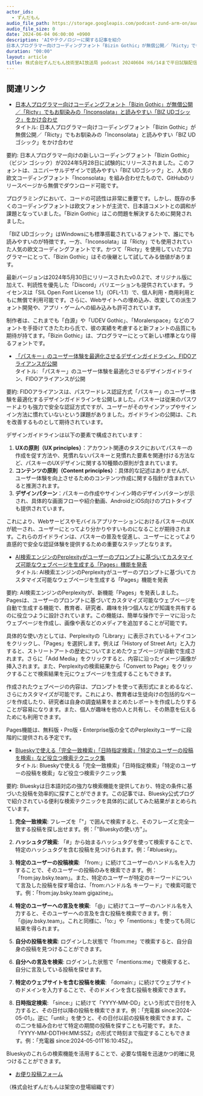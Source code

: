 ```yaml
---
actor_ids:
  - ずんだもん
audio_file_path: https://storage.googleapis.com/podcast-zund-arm-on/audio/株式会社ずんだもん技術室AI放送局_podcast_20240604_3.mp3
audio_file_size: 0
date: 2024-06-04 06:00:00 +0900
description: 'AIやテクノロジーに関する記事を紹介  
日本人プログラマー向けコーディングフォント「Bizin Gothic」が無償公開／「Ricty」でもお馴染みの「Inconsolata」と読みやすい「BIZ UDゴシック」をかけ合わせ、「パスキー」のユーザー体験を最適化させるデザインガイドライン、FIDOアライアンスが公開、AI検索エンジンのPerplexityがユーザーのプロンプトに基づいてカスタマイズ可能なウェブページを生成する「Pages」機能を発表、Blueskyで使える「完全一致検索」「日時指定検索」「特定のユーザーの投稿を検索」など役立つ検索テクニック集、'
duration: "00:00"
layout: article
title: 株式会社ずんだもん技術室AI放送局 podcast 20240604 ※6/14まで平日試験配信中
---
```


## 関連リンク


- [日本人プログラマー向けコーディングフォント「Bizin Gothic」が無償公開／「Ricty」でもお馴染みの「Inconsolata」と読みやすい「BIZ UDゴシック」をかけ合わせ](https://forest.watch.impress.co.jp/docs/news/1596755.html)  
タイトル: 日本人プログラマー向けコーディングフォント「Bizin Gothic」が無償公開／「Ricty」でもお馴染みの「Inconsolata」と読みやすい「BIZ UDゴシック」をかけ合わせ

要約:
日本人プログラマー向けの新しいコーディングフォント「Bizin Gothic」（ビジン ゴシック）が2024年5月28日に試験的にリリースされました。このフォントは、ユニバーサルデザインで読みやすい「BIZ UDゴシック」と、人気の欧文コーディングフォント「Inconsolata」を組み合わせたもので、GitHubのリリースページから無償でダウンロード可能です。

プログラミングにおいて、コードの可読性は非常に重要です。しかし、既存の多くのコーディングフォントは欧文フォントが主流で、日本語コメントとの調和が課題となっていました。「Bizin Gothic」はこの問題を解決するために開発されました。

「BIZ UDゴシック」はWindowsにも標準搭載されているフォントで、誰にでも読みやすいのが特徴です。一方、「Inconsolata」は「Ricty」でも使用されていた人気の欧文コーディングフォントです。かつて「Ricty」を使用していたプログラマーにとって、「Bizin Gothic」はその後継として試してみる価値があります。

最新バージョンは2024年5月30日にリリースされたv0.0.2で、オリジナル版に加えて、判読性を優先した「Discord」バリエーションも提供されています。ライセンスは「SIL Open Font License 1.1」（OFL-1.1）で、個人利用・商用利用ともに無償で利用可能です。さらに、Webサイトへの埋め込み、改変しての派生フォント開発や、アプリ・ゲームへの組み込みも許可されています。

制作者は、これまでも「白源」や「UDEV Gothic」、「Moralerspace」などのフォントを手掛けてきたたわら氏で、彼の実績を考慮すると新フォントの品質にも期待が持てます。「Bizin Gothic」は、プログラマーにとって新しい標準となり得るフォントです。


- [「パスキー」のユーザー体験を最適化させるデザインガイドライン、FIDOアライアンスが公開](https://www.publickey1.jp/blog/24/fido.html)  
タイトル: 「パスキー」のユーザー体験を最適化させるデザインガイドライン、FIDOアライアンスが公開

要約:
FIDOアライアンスは、パスワードレス認証方式「パスキー」のユーザー体験を最適化するデザインガイドラインを公開しました。パスキーは従来のパスワードよりも強力で安全な認証方式ですが、ユーザーがそのサインアップやサインイン方法に慣れていないという課題がありました。ガイドラインの公開は、これを改善するものとして期待されています。

デザインガイドラインは以下の要素で構成されています：

1. **UXの原則（UX principles）**：アカウント関連のタスクにおいてパスキーの作成を促す方法や、見慣れないパスキーと見慣れた要素を関連付ける方法など、パスキーのUXデザインに関する10種類の原則が含まれています。
2. **コンテンツの原則（Content principles）**：具体的な記述はありませんが、ユーザー体験を向上させるためのコンテンツ作成に関する指針が含まれていると推測されます。
3. **デザインパターン**：パスキーの作成やサインイン時のデザインパターンが示され、具体的な画面フローや紹介動画、AndroidとiOS向けのプロトタイプも提供されています。

これにより、WebサービスやモバイルアプリケーションにおけるパスキーのUXが統一され、ユーザーにとってより分かりやすいものになることが期待されます。これらのガイドラインは、パスキーの普及を促進し、ユーザーにとってより直感的で安全な認証体験を提供するための重要なステップとなります。


- [AI検索エンジンのPerplexityがユーザーのプロンプトに基づいてカスタマイズ可能なウェブページを生成する「Pages」機能を発表](https://gigazine.net/news/20240603-perplexity-pages/)  
タイトル: AI検索エンジンのPerplexityがユーザーのプロンプトに基づいてカスタマイズ可能なウェブページを生成する「Pages」機能を発表

要約:
AI検索エンジンのPerplexityが、新機能「Pages」を発表しました。Pagesは、ユーザーのプロンプトに基づいてカスタマイズ可能なウェブページを自動で生成する機能で、教育者、研究者、趣味を持つ個人などが知識を共有するのに役立つように設計されています。この機能は、簡単な操作でテーマに沿ったウェブページを作成し、画像や表などのメディアを追加することが可能です。

具体的な使い方としては、Perplexityの「Library」に表示されている＋アイコンをクリックし、「Pages」を選択します。例えば「History of Street Art」と入力すると、ストリートアートの歴史についてまとめたウェブページが自動で生成されます。さらに「Add Media」をクリックすると、内容に沿ったイメージ画像が挿入されます。また、Perplexityの検索結果から「Convert to Page」をクリックすることで検索結果を元にウェブページを生成することもできます。

作成されたウェブページの内容は、プロンプトを使って表形式にまとめるなど、さらにカスタマイズが可能です。これにより、教育者は生徒向けの包括的なページを作成したり、研究者は自身の調査結果をまとめたレポートを作成したりすることが容易になります。また、個人が趣味を他の人と共有し、その熱意を伝えるためにも利用できます。

Pages機能は、無料版・Pro版・Enterprise版の全てのPerplexityユーザーに段階的に提供される予定です。


- [Blueskyで使える「完全一致検索」「日時指定検索」「特定のユーザーの投稿を検索」など役立つ検索テクニック集](https://gigazine.net/news/20240603-bluesky-search-tips/)  
タイトル: Blueskyで使える「完全一致検索」「日時指定検索」「特定のユーザーの投稿を検索」など役立つ検索テクニック集

要約:
Blueskyは日本語対応の強力な検索機能を提供しており、特定の条件に基づいた投稿を効率的に探すことができます。この記事では、Bluesky公式ブログで紹介されている便利な検索テクニックを具体的に試してみた結果がまとめられています。

1. **完全一致検索**:
   フレーズを「"」で囲んで検索すると、そのフレーズと完全一致する投稿を探し出せます。例：「"Blueskyの使い方"」。

2. **ハッシュタグ検索**:
   「#」から始まるハッシュタグを使って検索することで、特定のハッシュタグを含む投稿を見つけられます。例：「#bluesky」。

3. **特定のユーザーの投稿検索**:
   「from:」に続けてユーザーのハンドル名を入力することで、そのユーザーの投稿のみを検索できます。例：「from:jay.bsky.team」。また、特定のユーザーが特定のキーワードについて言及した投稿を探す場合は、「from:ハンドル名 キーワード」で検索可能です。例：「from:jay.bsky.team gigazine」。

4. **特定のユーザーへの言及を検索**:
   「@」に続けてユーザーのハンドル名を入力すると、そのユーザーへの言及を含む投稿を検索できます。例：「@jay.bsky.team」。これと同様に、「to:」や「mentions:」を使っても同じ結果を得られます。

5. **自分の投稿を検索**:
   ログインした状態で「from:me」で検索すると、自分自身の投稿を見つけることができます。

6. **自分への言及を検索**:
   ログインした状態で「mentions:me」で検索すると、自分に言及している投稿を探せます。

7. **特定のウェブサイトを含む投稿を検索**:
   「domain:」に続けてウェブサイトのドメインを入力することで、そのドメインを含む投稿を検索できます。

8. **日時指定検索**:
   「since:」に続けて「YYYY-MM-DD」という形式で日付を入力すると、その日付以降の投稿を検索できます。例：「充電器 since:2024-05-01」。逆に「until:」を使うと、その日付以前の投稿を検索できます。この二つを組み合わせて特定の期間の投稿を探すことも可能です。また、「YYYY-MM-DDTHH:MM:SSZ」の形式で時刻まで指定することもできます。例：「充電器 since:2024-05-01T16:10:45Z」。

Blueskyのこれらの検索機能を活用することで、必要な情報を迅速かつ的確に見つけることができます。



- [お便り投稿フォーム](https://forms.gle/ffg4JTfqdiqK62qf9)

（株式会社ずんだもんは架空の登場組織です）
